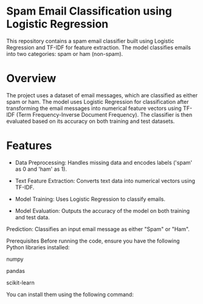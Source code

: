 # Spam Email Classification using Logistic Regression

This repository contains a spam email classifier built using Logistic Regression and TF-IDF for feature extraction. The model classifies emails into two categories: spam or ham (non-spam).

# Overview

The project uses a dataset of email messages, which are classified as either spam or ham. The model uses Logistic Regression for classification after transforming the email messages into numerical feature vectors using TF-IDF (Term Frequency-Inverse Document Frequency). The classifier is then evaluated based on its accuracy on both training and test datasets.

# Features

* Data Preprocessing: Handles missing data and encodes labels ('spam' as 0 and 'ham' as 1).

* Text Feature Extraction: Converts text data into numerical vectors using TF-IDF.

* Model Training: Uses Logistic Regression to classify emails.

* Model Evaluation: Outputs the accuracy of the model on both training and test data.

Prediction: Classifies an input email message as either "Spam" or "Ham".

Prerequisites
Before running the code, ensure you have the following Python libraries installed:

numpy

pandas

scikit-learn

You can install them using the following command:
